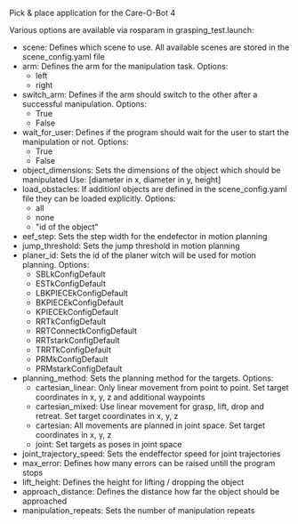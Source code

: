 Pick &amp; place application for the Care-O-Bot 4

Various options are available via rosparam in grasping_test.launch:

- scene: Defines which scene to use. All available scenes are stored in the scene_config.yaml file
- arm: Defines the arm for the manipulation task. Options:
  - left
  - right
- switch_arm: Defines if the arm should switch to the other after a successful manipulation. Options: 
  - True
  - False
- wait_for_user: Defines if the program should wait for the user to start the manipulation or not. Options:
  - True
  - False
- object_dimensions: Sets the dimensions of the object which should be manipulated
                     Use: [diameter in x, diameter in y, height]
- load_obstacles: If additionl objects are defined in the scene_config.yaml file they can be loaded explicitly. Options:
  - all
  - none
  - "id of the object"
- eef_step: Sets the step width for the endefector in motion planning
- jump_threshold: Sets the jump threshold in motion planning
- planer_id: Sets the id of the planer witch will be used for motion planning. Options:
  - SBLkConfigDefault
  - ESTkConfigDefault
  - LBKPIECEkConfigDefault
  - BKPIECEkConfigDefault
  - KPIECEkConfigDefault
  - RRTkConfigDefault
  - RRTConnectkConfigDefault
  - RRTstarkConfigDefault
  - TRRTkConfigDefault
  - PRMkConfigDefault
  - PRMstarkConfigDefault
- planning_method: Sets the planning method for the targets. Options:
  - cartesian_linear: Only linear movement from point to point. Set target coordinates in x, y, z and additional waypoints
  - cartesian_mixed: Use linear movement for grasp, lift, drop and retreat. Set target coordinates in x, y, z
  - cartesian: All movements are planned in joint space. Set target coordinates in x, y, z
  - joint: Set targets as poses in joint space
- joint_trajectory_speed: Sets the endeffector speed for joint trajectories
- max_error: Defines how many errors can be raised untill the program stops
- lift_height: Defines the height for lifting / dropping the object
- approach_distance: Defines the distance how far the object should be approached
- manipulation_repeats: Sets the number of manipulation repeats